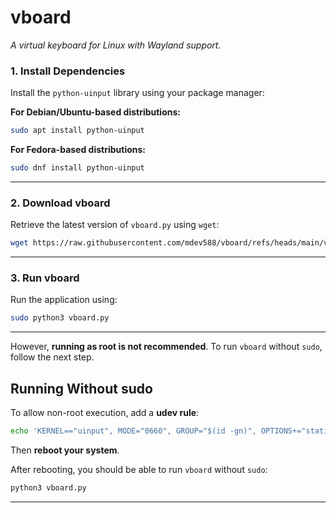 # vboard
*A virtual keyboard for Linux with Wayland support.*


### **1. Install Dependencies**  
Install the `python-uinput` library using your package manager:  

**For Debian/Ubuntu-based distributions:**  
```bash
sudo apt install python-uinput
```

**For Fedora-based distributions:**  
```bash
sudo dnf install python-uinput
```
---

### **2. Download vboard**  
Retrieve the latest version of `vboard.py` using `wget`:  
```bash
wget https://raw.githubusercontent.com/mdev588/vboard/refs/heads/main/vboard.py
```

---

### **3. Run vboard**  
Run the application using:  
```bash
sudo python3 vboard.py
```


---
However, **running as root is not recommended**. To run `vboard` without `sudo`, follow the next step.


## **Running Without sudo**  

To allow non-root execution, add a **udev rule**:  
```bash
echo 'KERNEL=="uinput", MODE="0660", GROUP="$(id -gn)", OPTIONS+="static_node=uinput"' | sudo tee /usr/lib/udev/rules.d/99-uinput.rules
```
Then **reboot your system**.

After rebooting, you should be able to run `vboard` without `sudo`:  
```bash
python3 vboard.py
```

---
